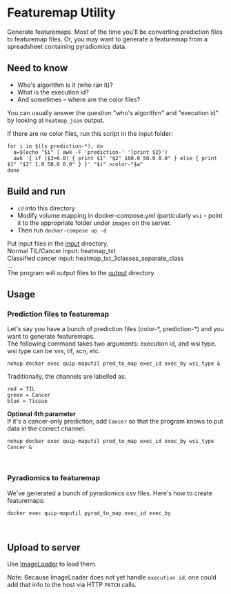 # Featuremap Utility
Generate featuremaps.  Most of the time you'll be converting prediction files to featuremap files.
Or, you may want to generate a featuremap from a spreadsheet containing pyradiomics data.

## Need to know
* Who's algorithm is it (who ran it)?
* What is the execution id?
* And sometimes – where are the color files?

You can usually answer the question "who's algorithm" and "execution id" by looking at `heatmap_json` output.

If there are no color files, run this script in the input folder:

```
for i in $(ls prediction-*); do
  a=$(echo "$i" | awk -F 'prediction-' '{print $2}')
  awk '{ if ($3>0.0) { print $1" "$2" 100.0 50.0 0.0" } else { print $1" "$2" 1.0 50.0 0.0" } }' "$i" >color-"$a"
done
```

## Build and run

- `cd` into this directory
- Modify volume mapping in docker-compose.yml (particularly `wsi` - point it to the appropriate folder under `images` on the server.
- Then run `docker-compose up -d`

Put input files in the [input](input) directory.<br>
Normal TIL/Cancer input: heatmap_txt<br>
Classified cancer input: heatmap_txt_3classes_separate_class<br>
...<br>
The program will output files to the [output](output) directory.<br>
<!-- IT'S USUALLY A GOOD IDEA TO TAG AN ABBREVIATED EXECID TO THE END OF THE FILENAMES SO YOU CAN DISTINGUISH THEM FROM OTHER FILES WITH THE SAME NAME -->


## Usage

### Prediction files to featuremap
Let's say you have a bunch of prediction files (color-\*, prediction-\*) and you want to generate featuremaps.<br>
The following command takes two arguments: execution id, and wsi type.<br>
wsi type can be svs, tif, scn, etc.

```
nohup docker exec quip-maputil pred_to_map exec_id exec_by wsi_type &
```

Traditionally, the channels are labelled as:
```
red = TIL
green = Cancer
blue = Tissue
```

**Optional 4th parameter**<br>
If it's a cancer-only prediction, add `Cancer` so that the program knows to put data in the correct channel.

```
nohup docker exec quip-maputil pred_to_map exec_id exec_by wsi_type Cancer &
```

<!-- Semi-related: Every time we add a new type (Pyradiomics, Gleason, etc.), quip admin has to add it to quip (field_map_type.map.node) -->

<br>


### Pyradiomics to featuremap
We've generated a bunch of pyradiomics csv files.  Here's how to create featuremaps:

```
docker exec quip-maputil pyrad_to_map exec_id exec_by
```
<br>

## Upload to server
Use [ImageLoader](https://github.com/SBU-BMI/ImageLoader) to load them.

Note: Because ImageLoader does not yet handle `execution id`, one could add that info to the host via HTTP `PATCH` calls.
<br>
